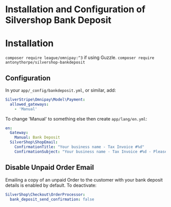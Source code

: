 # Installation and Configuration of Silvershop Bank Deposit

# Installation
`composer require league/omnipay:^3` if using Guzzle.
`composer require antonythorpe/silvershop-bankdeposit`

## Configuration
In your `app/_config/bankdeposit.yml`, or similar, add:
```yml
SilverStripe\Omnipay\Model\Payment:
  allowed_gateways:
    - 'Manual'
```
To change 'Manual' to something else then create `app/lang/en.yml`:
```yml
en:
  Gateway:
    Manual: Bank Deposit
  SilverShop\ShopEmail:
    ConfirmationTitle: "Your business name - Tax Invoice #%d"
    ConfirmationSubject: "Your business name - Tax Invoice #%d - Please deposit funds"
```

## Disable Unpaid Order Email
Emailing a copy of an unpaid Order to the customer with your bank deposit details is enabled by default.  To deactivate:
```yml
SilverShop\Checkout\OrderProcessor:
  bank_deposit_send_confirmation: false
```
